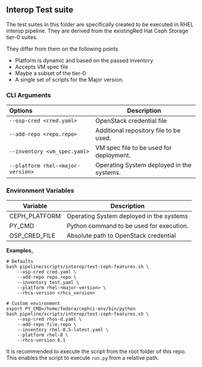 ## Interop Test suite
The test suites in this folder are specifically created to be executed in RHEL
interop pipeline. They are derived from the existingRed Hat Ceph Storage tier-0
suites.

They differ from them on the following points

- Platform is dynamic and based on the passed inventory
- Accepts VM spec file
- Maybe a subset of the tier-0
- A single set of scripts for the Major version.

### CLI Arguments

| Options                           | Description |
|:----------------------------------| ----------- |
| `--osp-cred <cred.yaml>`          | OpenStack credential file |
| `--add-repo <repo.repo>`          | Additional repository file to be used. |
| `--inventory <vm_spec.yaml>`      | VM spec file to be used for deployment.|
| `--platform rhel-<major-version>` | Operating System deployed in the systems.|

### Environment Variables

| Variable | Description |
| -------- | ----------- |
| CEPH_PLATFORM | Operating System deployed in the systems |
| PY_CMD | Python command to be used for execution. |
| OSP_CRED_FILE | Absolute path to OpenStack credential |


__Examples___
```usage
# Defaults
bash pipeline/scripts/interop/test-ceph-features.sh \
    --osp-cred cred.yaml \
    --add-repo repo.repo \
    --inventory test.yaml \
    --platform rhel-<major-version> \
    --rhcs-version <rhcs_version>

# Custom environment
export PY_CMD=/home/fedora/cephci-env/bin/python
bash pipeline/scripts/interop/test-ceph-features.sh \
    --osp-cred rhos-d.yaml \
    --add-repo file.repo \
    --inventory rhel-8.5-latest.yaml \
    --platform rhel-8 \
    --rhcs-version 6.1
```

It is recommended to execute the script from the root folder of this repo.
This enables the script to execute `run.py` from a relative path.
